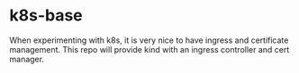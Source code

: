 # k8s-base
When experimenting with k8s, it is very nice to have ingress and certificate management. This repo will provide kind with an ingress controller and cert manager.
